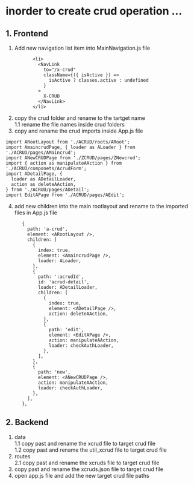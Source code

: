 # inorder to create crud operation ...
## 1.  Frontend
1.  Add new navigation list item into MainNavigation.js file
```
          <li>
            <NavLink
              to="/x-crud"
              className={({ isActive }) =>
                isActive ? classes.active : undefined
              }
            >
              X-CRUD
            </NavLink>
          </li>
```
2.  copy the crud folder and rename to the tartget name
      </br>1.1 rename the file names inside crud folders
3.  copy and rename the crud imports inside App.js file
```
import ARootLayout from './ACRUD/roots/ARoot';
import AmaincrudPage, { loader as ALoader } from './ACRUD/pages/AMaincrud';
import ANewCRUDPage from './ZCRUD/pages/ZNewcrud';
import { action as manipulateAAction } from './ACRUD/componets/AcrudForm';
import ADetailPage, {
  loader as ADetailLoader,
  action as deleteAAction,
} from './ACRUD/pages/ADetail';
import EditAPage from './ACRUD/pages/AEdit';
```
4.  add new children into the main rootlayout and rename to the imported files in App.js file
```
      {
        path: 'a-crud',
        element: <ARootLayout />,
        children: [
          {
            index: true,
            element: <AmaincrudPage />,
            loader: ALoader,
          },
          {
            path: ':acrudId',
            id: 'acrud-detail',
            loader: ADetailLoader,
            children: [
              {
                index: true,
                element: <ADetailPage />,
                action: deleteAAction,
              },
              {
                path: 'edit',
                element: <EditAPage />,
                action: manipulateAAction,
                loader: checkAuthLoader,
              },
            ],
          },
          {
            path: 'new',
            element: <ANewCRUDPage />,
            action: manipulateAAction,
            loader: checkAuthLoader,
          },
        ],
      },
```

## 2.  Backend
  1.  data
    </br>1.1 copy past and rename the xcrud file to target crud file
    </br>1.2 copy past and rename the util_xcrud file to target crud file
  2.  routes
    </br>2.1 copy past and rename the xcruds file to target crud file
  3.  copy past and rename the xcruds.json file to target crud file
  4.  open app.js file and add the new target crud file paths

